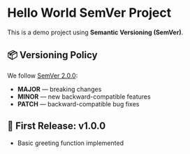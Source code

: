 # Hello World SemVer Project

This is a demo project using **Semantic Versioning (SemVer)**.

## 📦 Versioning Policy

We follow [SemVer 2.0.0](https://semver.org/):

- **MAJOR** — breaking changes
- **MINOR** — new backward-compatible features
- **PATCH** — backward-compatible bug fixes

## 🚀 First Release: v1.0.0

- Basic greeting function implemented

